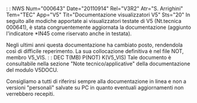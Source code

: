  :  : NWS Num="000643" Date="20110914" Rel="V3R2" Atr="S. Arrighini" Tem="TEC" App="V5" Tit="Documentazione visualizzatori V5" Sts="20"
In seguito alle modiche apportate ai visualizzatori testate di V5 (Nt.tecnica 000641), è stata congruentemente aggiornata la documentazione (aggiunto l'indicatore *IN45 come riservato anche in testata).

Negli ultimi anni questa documentazione ha cambiato posto, rendendola così di difficile reperimento.
La sua collocazione definitiva è nel file NOT, membro V5_VIS.
 :  : DEC T(MB) P(NOT) K(V5_VIS)
Tale documento è consultabile nella sezione "Note tecnico/applicative" della documentazione del modulo V5DOCU.

Consigliamo a tutti di riferirsi sempre alla documentazione in linea e non a versioni "personali" salvate su PC in quanto eventuali aggiornamenti non verrebbero recepiti.
